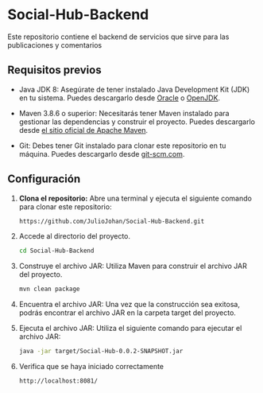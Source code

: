 # Social-Hub-Backend

Este repositorio contiene el backend de servicios que sirve para las publicaciones y comentarios
## Requisitos previos

- Java JDK 8: Asegúrate de tener instalado Java Development Kit (JDK) en tu sistema. Puedes descargarlo desde [Oracle](https://www.oracle.com/java/technologies/javase-downloads.html) o [OpenJDK](https://openjdk.java.net/install/).

- Maven 3.8.6 o superior: Necesitarás tener Maven instalado para gestionar las dependencias y construir el proyecto. Puedes descargarlo desde [el sitio oficial de Apache Maven](https://maven.apache.org/download.cgi).

- Git: Debes tener Git instalado para clonar este repositorio en tu máquina. Puedes descargarlo desde [git-scm.com](https://git-scm.com/downloads).

## Configuración

1. **Clona el repositorio:** Abre una terminal y ejecuta el siguiente comando para clonar este repositorio:

   ```sh
   https://github.com/JulioJohan/Social-Hub-Backend.git
2. Accede al directorio del proyecto.
   ```sh
   cd Social-Hub-Backend
4. Construye el archivo JAR: Utiliza Maven para construir el archivo JAR del proyecto.
   ```sh
   mvn clean package
5. Encuentra el archivo JAR: Una vez que la construcción sea exitosa, podrás encontrar el archivo JAR en la carpeta target del proyecto.
6. Ejecuta el archivo JAR: Utiliza el siguiente comando para ejecutar el archivo JAR:
   ```sh
   java -jar target/Social-Hub-0.0.2-SNAPSHOT.jar
7. Verifica que se haya iniciado correctamente
   ```sh
   http://localhost:8081/
